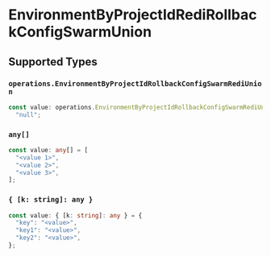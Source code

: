 # EnvironmentByProjectIdRediRollbackConfigSwarmUnion


## Supported Types

### `operations.EnvironmentByProjectIdRollbackConfigSwarmRediUnion`

```typescript
const value: operations.EnvironmentByProjectIdRollbackConfigSwarmRediUnion =
  "null";
```

### `any[]`

```typescript
const value: any[] = [
  "<value 1>",
  "<value 2>",
  "<value 3>",
];
```

### `{ [k: string]: any }`

```typescript
const value: { [k: string]: any } = {
  "key": "<value>",
  "key1": "<value>",
  "key2": "<value>",
};
```

